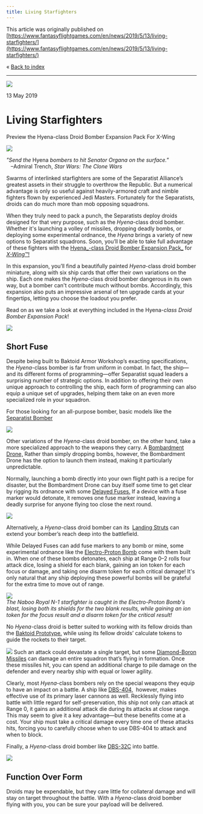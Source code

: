 ```yaml
---
title: Living Starfighters
---
```


This article was originally published on [https://www.fantasyflightgames.com/en/news/2019/5/13/living-starfighters/](https://www.fantasyflightgames.com/en/news/2019/5/13/living-starfighters/)

&laquo; [Back to index](../index.md)

---

![](swz41_preview1.jpg)

13 May 2019

Living Starfighters
===================

Preview the Hyena-class Droid Bomber Expansion Pack For X-Wing

![](swz41_box_left.png)

_"Send the_ Hyena _bombers to hit Senator Organa on the surface."_  
   –Admiral Trench, _Star Wars: The Clone Wars_

Swarms of interlinked starfighters are some of the Separatist Alliance’s greatest assets in their struggle to overthrow the Republic. But a numerical advantage is only so useful against heavily-armored craft and nimble fighters flown by experienced Jedi Masters. Fortunately for the Separatists, droids can do much more than mob opposing squadrons.

When they truly need to pack a punch, the Separatists deploy droids designed for that very purpose, such as the _Hyena_\-class droid bomber. Whether it's launching a volley of missiles, dropping deadly bombs, or deploying some experimental ordnance, the _Hyena_ brings a variety of new options to Separatist squadrons. Soon, you’ll be able to take full advantage of these fighters with the [Hyena_\-class Droid Bomber Expansion Pack_](https://www.fantasyflightgames.com/en/products/x-wing-second-edition/products/hyena-class-droid-bomber-expansion-pack/) for [_X-Wing_™!](https://www.fantasyflightgames.com/en/products/x-wing-second-edition/)

In this expansion, you’ll find a beautifully painted _Hyena_\-class droid bomber miniature, along with six ship cards that offer their own variations on the ship. Each one makes the _Hyena_\-class droid bomber dangerous in its own way, but a bomber can't contribute much without bombs. Accordingly, this expansion also puts an impressive arsenal of ten upgrade cards at your fingertips, letting you choose the loadout you prefer.

Read on as we take a look at everything included in the Hyena-_class Droid Bomber Expansion Pack_!

![](swz41_ship_art1.png)

Short Fuse
----------

Despite being built to Baktoid Armor Workshop’s exacting specifications, the _Hyena_\-class bomber is far from uniform in combat. In fact, the ship—and its different forms of programming—offer Separatist squad leaders a surprising number of strategic options. In addition to offering their own unique approach to controlling the ship, each form of programming can also equip a unique set of upgrades, helping them take on an even more specialized role in your squadron.

For those looking for an all-purpose bomber, basic models like the [Separatist Bomber](swz41_separatist-bomber.png)

![](swz41_ship_art2.png)

Other variations of the _Hyena_\-class droid bomber, on the other hand, take a more specialized approach to the weapons they carry. A [Bombardment Drone,](swz41_hyena-class-bomber.png) Rather than simply dropping bombs, however, the Bombardment Drone has the option to launch them instead, making it particularly unpredictable.

Normally, launching a bomb directly into your own flight path is a recipe for disaster, but the Bombardment Drone can buy itself some time to get clear by rigging its ordnance with some [Delayed Fuses.](swz41_delayed-fuses.png) If a device with a fuse marker would detonate, it removes one fuse marker instead, leaving a deadly surprise for anyone flying too close the next round.

![](swz41_card-art.jpg)

Alternatively, a _Hyena_\-class droid bomber can its  [Landing Struts](swz41_landing-struts-closed.png) can extend your bomber’s reach deep into the battlefield.

While Delayed Fuses can add fuse markers to any bomb or mine, some experimental ordnance like the [Electro-Proton Bomb](swz41_electro-proton_bomb.png) come with them built in. When one of these bombs detonates, each ship at Range 0–2 rolls four attack dice, losing a shield for each blank, gaining an ion token for each focus or damage, and taking one disarm token for each critical damage! It's only natural that any ship deploying these powerful bombs will be grateful for the extra time to move out of range.

![](swz41_diagram_a1.jpg)  
_The Naboo Royal N-1 starfighter is caught in the Electro-Proton Bomb's blast, losing both its shields for the two blank results, while gaining an ion token for the focus result and a disarm token for the critical result!_

No _Hyena_\-class droid is better suited to working with its fellow droids than the [Baktoid Prototype.](swz41_baktoid.png) while using its fellow droids’ calculate tokens to guide the rockets to their target.

![](swz41_baktoid.png) Such an attack could devastate a single target, but some [Diamond-Boron Missiles](swz41_diamond-boron-missiles.png)   can damage an entire squadron that’s flying in formation. Once these missiles hit, you can spend an additional charge to pile damage on the defender and every nearby ship with equal or lower agility.

Clearly, most _Hyena_\-class bombers rely on the special weapons they equip to have an impact on a battle. A ship like [DBS-404,](swz41_dbs-404.png)  however, makes effective use of its primary laser cannons as well. Recklessly flying into battle with little regard for self-preservation, this ship not only can attack at Range 0, it gains an additional attack die during its attacks at close range. This may seem to give it a key advantage—but these benefits come at a cost. Your ship must take a critical damage every time one of these attacks hits, forcing you to carefully choose when to use DBS-404 to attack and when to block.

Finally, a _Hyena_\-class droid bomber like [DBS-32C](swz41_dbs-32c.png) into battle.

![](swz41_ship_art3.png)

Function Over Form
------------------

Droids may be expendable, but they care little for collateral damage and will stay on target throughout the battle. With a _Hyena_\-class droid bomber flying with you, you can be sure your payload will be delivered.

[](http://community.fantasyflightgames.com/index.php?/forum/222-x-wing/)